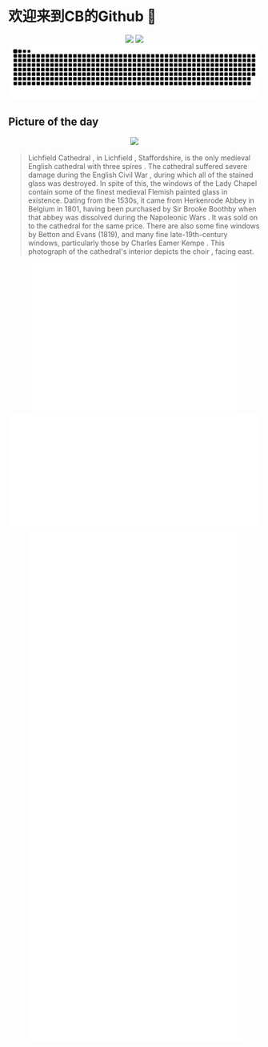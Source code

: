 
# 欢迎来到CB的Github 👋

<div align="center">
  <img height="137px" src="https://github-readme-stats.vercel.app/api?username=SuperCB&show_icons=true&theme=radical" />
  <img height="137px" src="https://github-readme-stats.vercel.app/api/top-langs/?username=SuperCB&hide_title=true&hide_border=true&layout=compact&langs_count=6&text_color=000&icon_color=fff" />
</div>


<div align="center">
    <img src="./contribution-snake/github-contribution-grid-snake.svg" />
</div>



## Picture of the day
<div align="center">
  <img width=400px src="https://upload.wikimedia.org/wikipedia/commons/thumb/5/5c/Lichfield_Cathedral_Choir_2%2C_Staffordshire%2C_UK_-_Diliff.jpg/675px-Lichfield_Cathedral_Choir_2%2C_Staffordshire%2C_UK_-_Diliff.jpg" />
</div>

>Lichfield Cathedral , in  Lichfield , Staffordshire, is the only medieval  English cathedral with three spires . The cathedral suffered severe damage during the  English Civil War , during which all of the stained glass was destroyed. In spite of this, the windows of the  Lady Chapel  contain some of the finest medieval  Flemish  painted glass in existence. Dating from the 1530s, it came from  Herkenrode Abbey  in Belgium in 1801, having been purchased by  Sir Brooke Boothby  when that abbey was dissolved during the  Napoleonic Wars . It was sold on to the cathedral for the same price. There are also some fine windows by Betton and Evans (1819), and many fine late-19th-century windows, particularly those by  Charles Eamer Kempe . This photograph of the cathedral's interior depicts the  choir , facing east.



<div align="center">
  <img height="300px" src="base_metrics.svg" />
  <img  src="metrics.plugin.calendar.full.svg" />
</div>


<div align="center">
  <img  src="plugin_metrics.svg" /> 
</div>
